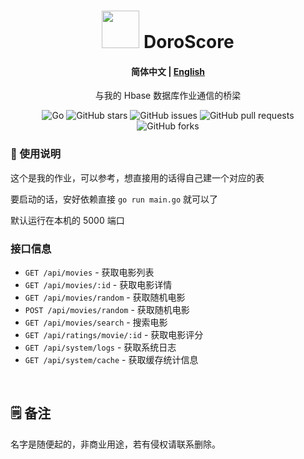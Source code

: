 <div align="center">

# <img style="width:60px;height:60px;" src="https://github.com/user-attachments/assets/9d187e0a-0b50-4756-a3e7-3de6bd3ae7a1"> DoroScore
#### **简体中文** | <a href="https://github.com/AHCorn/DoroScore/blob/main/README_EN.md"> English </a>

与我的 Hbase 数据库作业通信的桥梁

![Go](https://img.shields.io/badge/go-%2300ADD8.svg?style=for-the-badge&logo=go&logoColor=white)
![GitHub stars](https://img.shields.io/github/stars/ahcorn/doroscore?style=for-the-badge)
![GitHub issues](https://img.shields.io/github/issues/ahcorn/doroscore?style=for-the-badge)
![GitHub pull requests](https://img.shields.io/github/issues-pr/ahcorn/doroscore?style=for-the-badge)
![GitHub forks](https://img.shields.io/github/forks/ahcorn/doroscore?style=for-the-badge)

</div>



### 📕 使用说明

这个是我的作业，可以参考，想直接用的话得自己建一个对应的表

要启动的话，安好依赖直接 ``` go run main.go ``` 就可以了

默认运行在本机的 5000 端口

### 接口信息
- `GET /api/movies` - 获取电影列表
- `GET /api/movies/:id` - 获取电影详情
- `GET /api/movies/random` - 获取随机电影
- `POST /api/movies/random` - 获取随机电影
- `GET /api/movies/search` - 搜索电影
- `GET /api/ratings/movie/:id` - 获取电影评分
- `GET /api/system/logs` - 获取系统日志
- `GET /api/system/cache` - 获取缓存统计信息 

<br>

## 🗒 备注

名字是随便起的，非商业用途，若有侵权请联系删除。
